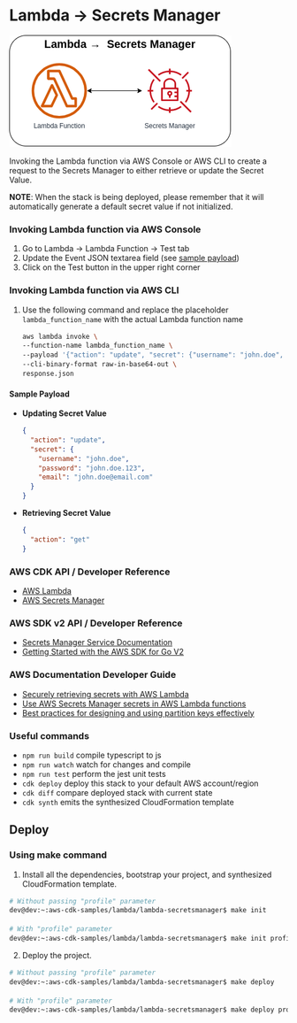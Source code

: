 # Lambda → Secrets Manager

![lambda-secretsmanager](assets/img/lambda-secretsmanager.png)

Invoking the Lambda function via AWS Console or AWS CLI to create a request to the Secrets Manager to either retrieve or update the Secret Value.

**NOTE**: When the stack is being deployed, please remember that it will automatically generate a default secret value if not initialized.

### Invoking Lambda function via AWS Console
1. Go to Lambda → Lambda Function → Test tab
2. Update the Event JSON textarea field (see [sample payload](#sample-payload))
3. Click on the Test button in the upper right corner

### Invoking Lambda function via AWS CLI
1. Use the following command and replace the placeholder `lambda_function_name` with the actual Lambda function name

    ```bash
    aws lambda invoke \
    --function-name lambda_function_name \
    --payload '{"action": "update", "secret": {"username": "john.doe", "password": "john.doe.123", "email": "john.doe@email.com"}}' \
    --cli-binary-format raw-in-base64-out \
    response.json
    ```

#### Sample Payload

* **Updating Secret Value**
    ```json
    {
      "action": "update",
      "secret": {
        "username": "john.doe",
        "password": "john.doe.123",
        "email": "john.doe@email.com"
      }
    }
    ```

* **Retrieving Secret Value**
    ```json
    {
      "action": "get"
    }
    ```

### AWS CDK API / Developer Reference
* [AWS Lambda](https://docs.aws.amazon.com/cdk/api/v2/docs/aws-cdk-lib.aws_lambda-readme.html)
* [AWS Secrets Manager](https://docs.aws.amazon.com/cdk/api/v2/docs/aws-cdk-lib.aws_secretsmanager-readme.html)

### AWS SDK v2 API / Developer Reference
* [Secrets Manager Service Documentation](https://pkg.go.dev/github.com/aws/aws-sdk-go-v2/service/secretsmanager)
* [Getting Started with the AWS SDK for Go V2](https://aws.github.io/aws-sdk-go-v2/docs/getting-started/)

### AWS Documentation Developer Guide
* [Securely retrieving secrets with AWS Lambda](https://aws.amazon.com/blogs/compute/securely-retrieving-secrets-with-aws-lambda/)
* [Use AWS Secrets Manager secrets in AWS Lambda functions](https://docs.aws.amazon.com/secretsmanager/latest/userguide/retrieving-secrets_lambda.html)
* [Best practices for designing and using partition keys effectively](https://docs.aws.amazon.com/amazondynamodb/latest/developerguide/bp-partition-key-design.html)

### Useful commands

* `npm run build`   compile typescript to js
* `npm run watch`   watch for changes and compile
* `npm run test`    perform the jest unit tests
* `cdk deploy`      deploy this stack to your default AWS account/region
* `cdk diff`        compare deployed stack with current state
* `cdk synth`       emits the synthesized CloudFormation template

## Deploy

### Using make command
1. Install all the dependencies, bootstrap your project, and synthesized CloudFormation template.
  ```bash
  # Without passing "profile" parameter
  dev@dev:~:aws-cdk-samples/lambda/lambda-secretsmanager$ make init

  # With "profile" parameter
  dev@dev:~:aws-cdk-samples/lambda/lambda-secretsmanager$ make init profile=[profile_name]
  ```

2. Deploy the project.
  ```bash
  # Without passing "profile" parameter
  dev@dev:~:aws-cdk-samples/lambda/lambda-secretsmanager$ make deploy

  # With "profile" parameter
  dev@dev:~:aws-cdk-samples/lambda/lambda-secretsmanager$ make deploy profile=[profile_name]
  ```